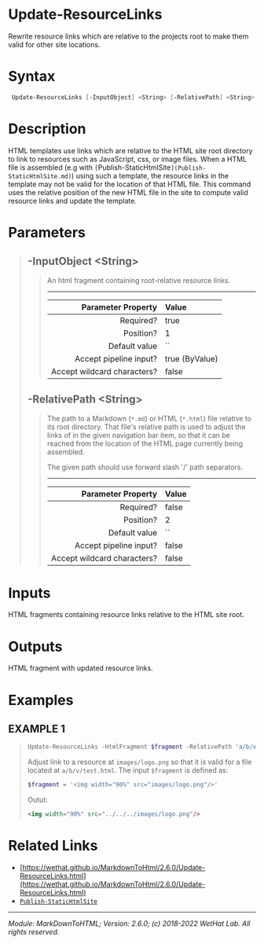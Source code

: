﻿# Update-ResourceLinks

Rewrite resource links which are relative to the projects root to make them
valid for other site locations.

# Syntax
```PowerShell
 Update-ResourceLinks [-InputObject] <String> [-RelativePath] <String>  [<CommonParameters>] 
```


# Description


HTML templates use links which are relative to the HTML site root directory
to link to resources such as JavaScript, css, or image files. When a HTML
file is assembled (e.g with `[`Publish-StaticHtmlSite`](Publish-StaticHtmlSite.md)`) using such a template,
the resource links in the template may not be valid for the location of that
HTML file. This command uses the relative position of the new HTML file in the
site to compute valid resource links and update the template.





# Parameters

<blockquote>



## -InputObject \<String\>

<blockquote>

An html fragment containing root-relative resource links.

---

Parameter Property         | Value
--------------------------:|:----------
Required?                  | true
Position?                  | 1
Default value              | ``
Accept pipeline input?     | true (ByValue)
Accept wildcard characters?| false

</blockquote>
 

## -RelativePath \<String\>

<blockquote>

The path to a Markdown (`*.md`) or HTML (`*.html`) file relative to its root
directory. That file's relative path
is used to adjust the links of in the given navigation bar item,
so that it can be reached from the location of the HTML page currently being
assembled.

The given path should use forward slash '/' path separators.

---

Parameter Property         | Value
--------------------------:|:----------
Required?                  | false
Position?                  | 2
Default value              | ``
Accept pipeline input?     | false
Accept wildcard characters?| false

</blockquote>


</blockquote>


# Inputs
HTML fragments containing resource links relative to the HTML site root.


# Outputs
HTML fragment with updated resource links.

# Examples


## EXAMPLE 1

> ~~~ PowerShell
> Update-ResourceLinks -HtmlFragment $fragment -RelativePath 'a/b/v/test.html'
> ~~~
>
> 
> Adjust link to a resource at `images/logo.png` so that it is valid for a
> file located at `a/b/v/test.html`. The input `$fragment` is defined as:
> 
> ~~~ PowerShell
> $fragment = '<img width="90%" src="images/logo.png"/>'
> ~~~
> 
> Outut:
> 
> ~~~ html
> <img width="90%" src="../../../images/logo.png"/>
> ~~~
> 
> 
> 
> 
> 
> 
> 
> 
> 
> 
> 
> 


# Related Links

* [https://wethat.github.io/MarkdownToHtml/2.6.0/Update-ResourceLinks.html](https://wethat.github.io/MarkdownToHtml/2.6.0/Update-ResourceLinks.html) 
* [`Publish-StaticHtmlSite`](Publish-StaticHtmlSite.md)

---

<cite>Module: MarkDownToHTML; Version: 2.6.0; (c) 2018-2022 WetHat Lab. All rights reserved.</cite>
